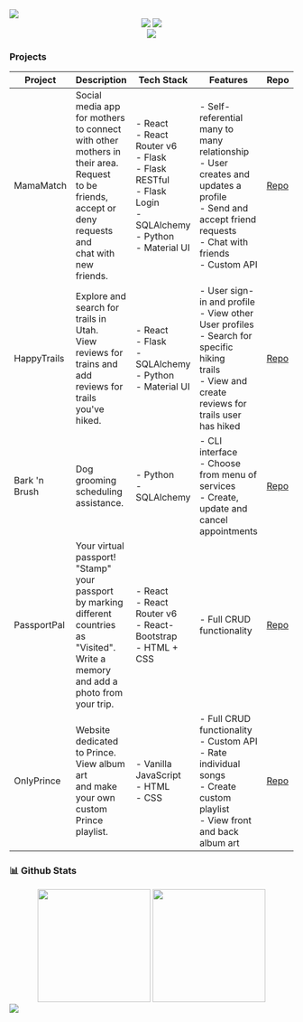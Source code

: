 <!-- ![White and Back Creative Marketing Agency Name Facebook Cover] -->
<img src="https://github.com/sarahadean/sarahadean/assets/128323898/e8d58324-b531-4f1c-a192-d773b8d434fb"/>

<div align="center">
  <img src="https://img.shields.io/badge/LinkedIn-0077B5?style=for-the-badge&logo=linkedin&logoColor=white" href="http://linkedin.com/in/sarah-a-dean/"/>
<img src="https://img.shields.io/badge/Medium-12100E?style=for-the-badge&logo=medium&logoColor=white" href="http://medium.com/@sarah.schmidtdean"/>
</div>

<div align="center">
<!--   <h2>Languages</h2> -->
  <img src="https://skillicons.dev/icons?i=js,html,css,github,matlab,py,flask,react,vscode" />
</div>

  ### **Projects**

<table class="tg">
<thead>
  <tr>
    <th class="tg-0pky">Project</th>
    <th class="tg-0pky">Description</th>
    <th class="tg-0pky">Tech Stack</th>
    <th class="tg-0pky">Features</th>
    <th class="tg-0pky">Repo</th>
    <th class="tg-0pky">Demo</th>
  </tr>
</thead>
<tbody>
  <tr>
    <td class="tg-0pky">MamaMatch</td>
    <td class="tg-0pky">Social media app for mothers to connect<br>with other mothers in their area. Request<br>to be friends, accept or deny requests and <br>chat with new friends. </td>
    <td class="tg-0pky">- React<br>- React Router v6<br>- Flask<br>- Flask RESTful<br>- Flask Login<br>- SQLAlchemy<br>- Python<br>- Material UI</td>
    <td class="tg-0pky">- Self-referential <br>many to many relationship<br>- User creates and<br>updates a profile<br>- Send and accept friend <br>requests<br>- Chat with friends<br>- Custom API</td>
    <td class="tg-0pky"><a href="https://github.com/sarahadean/capstone" target="_blank" rel="noopener noreferrer">Repo</a></td>
    <td class="tg-0pky">Demo <br>coming <br>soon!</td>
  </tr>
  <tr>
    <td class="tg-0pky">HappyTrails</td>
    <td class="tg-0pky">Explore and search for trails in Utah. <br>View reviews for trains and add reviews for <br>trails you've hiked. </td>
    <td class="tg-0pky">- React<br>- Flask<br>- SQLAlchemy<br>- Python<br>- Material UI</td>
    <td class="tg-0pky">- User sign-in and profile<br>- View other User profiles<br>- Search for specific hiking <br>trails<br>- View and create reviews for <br>trails user has hiked</td>
    <td class="tg-0pky"><a href="https://github.com/vcali02/Happy_Trails" target="_blank" rel="noopener noreferrer">Repo</a></td>
    <td class="tg-0pky">Demo <br>coming <br>soon!</td>
  </tr>
  <tr>
    <td class="tg-0pky">Bark 'n Brush</td>
    <td class="tg-0pky">Dog grooming scheduling assistance. </td>
    <td class="tg-0pky">- Python<br>- SQLAlchemy</td>
    <td class="tg-0pky">- CLI interface<br>- Choose from menu of services<br>- Create, update and cancel<br>appointments<br></td>
    <td class="tg-0pky"><a href="https://github.com/sarahadean/bark_n_brush_project" target="_blank" rel="noopener noreferrer">Repo</a></td>
    <td class="tg-0pky">Demo <br>coming <br>soon!</td>
  </tr>
  <tr>
    <td class="tg-0pky">PassportPal</td>
    <td class="tg-0pky">Your virtual passport! "Stamp" your passport<br>by marking different countries as "Visited".<br>Write a memory and add a photo from your trip. </td>
    <td class="tg-0pky">- React<br>- React Router v6<br>- React-Bootstrap<br>- HTML + CSS</td>
    <td class="tg-0pky">- Full CRUD functionality</td>
    <td class="tg-0pky"><a href="https://github.com/sarahadean/PassportPal" target="_blank" rel="noopener noreferrer">Repo</a></td>
    <td class="tg-0pky">Demo <br>coming <br>soon!</td>
  </tr>
  <tr>
    <td class="tg-0pky">OnlyPrince</td>
    <td class="tg-0pky">Website dedicated to Prince. View album art<br>and make your own custom Prince playlist. </td>
    <td class="tg-0pky">- Vanilla JavaScript<br>- HTML<br>- CSS</td>
    <td class="tg-0pky">- Full CRUD functionality<br>- Custom API<br>- Rate individual songs<br>- Create custom playlist<br>- View front and back album art</td>
    <td class="tg-0pky"><a href="https://github.com/sarahadean/Prince_Albums_Project" target="_blank" rel="noopener noreferrer">Repo</a></td>
    <td class="tg-0pky">Demo <br>coming <br>soon!</td>
  </tr>
</tbody>
</table>




<!-- <p><img align="center" src="https://github-readme-stats.vercel.app/api?username=sarahadean&show_icons=true&theme=shadow_blue" alt="sarahadean" /></p>
[![Top Langs](https://github-readme-stats.vercel.app/api/top-langs/?username=sarahadean&layout=donut)](https://github.com/sarahadean/github-readme-stats) -->

<h3 align="Left">📊 Github Stats </h3>
<div align="center">
<img src="https://streak-stats.demolab.com?user=sarahadean&theme=nightowl" height="200px"/>
<img src="https://github-readme-stats.vercel.app/api/top-langs/?username=sarahadean&layout=compact&theme=nightowl" height="200px"/>  
</div>
<img src="https://hits.seeyoufarm.com/api/count/incr/badge.svg?url=https%3A%2F%2Fgithub.com%2Fsarahadean1212%2Fhit-counter" />

<!-- ![](http://github-profile-summary-cards.vercel.app/api/cards/profile-details?username=sarahadean&theme=nightowl)
![](http://github-profile-summary-cards.vercel.app/api/cards/repos-per-language?username=sarahadean&theme=nightowl)
![](http://github-profile-summary-cards.vercel.app/api/cards/most-commit-language?username=sarahadean&theme=nightowl)
![](http://github-profile-summary-cards.vercel.app/api/cards/stats?username=sarahadean&theme=nightowl)
![](http://github-profile-summary-cards.vercel.app/api/cards/productive-time?username=sarahadean&theme=nightowl) -->
<!-- ![](http://github-profile-summary-cards.vercel.app/api/cards/productive-time?username=sarahadean&theme=github_dark&utcOffset=8) -->

